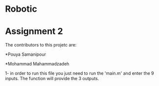 # Robotic
# Assignment 2
The contributors to this projetc are:


*Pouya Samanipour

*Mohammad Mahammadzadeh

1- in order to run this file you just need to run the 'main.m' and enter the 9 inputs. The function will provide the 3 outputs.

